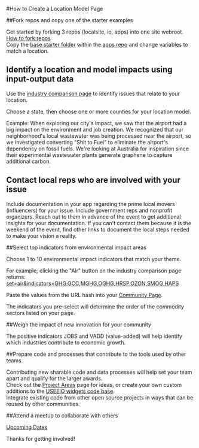 #How to Create a Location Model Page

<!--
##Recruit talent for your team.

Provide contributors with [the registration link](https://model.earth/community/challenge/registration/)  
-->

##Fork repos and copy one of the starter examples

Get started by forking 3 repos (localsite, io, apps) into one site webroot. [How to fork repos](../../../localsite/start/)  
Copy the [base starter folder](../../../apps/base/) within the [apps repo](../../../apps/) and change variables to match a location.  
 

## Identify a location and model impacts using input-output data

Use the [industry comparison page](https://model.earth/localsite/info/) to identify issues that relate to your location.  

Choose a state, then choose one or more counties for your location model.  

Example: When exploring our city's impact, we saw that the airport had a big impact on the environment and job creation. We recognized that our neighborhood's local wastewater was being processed near the airport, so we investigated converting "Shit to Fuel" to eliminate the airport's dependency on fossil fuels.  We're looking at Australia for inspiration since their experimental wastewater plants generate graphene to capture additional carbon.

## Contact local reps who are involved with your issue

Include documentation in your app regarding the prime local movers (influencers) for your issue. Include government reps and nonprofit organizers. Reach out to them in advance of the event to get additional insights for your documentation. If you can't contact them because it is the weekend of the event, find other links to document the local steps needed to make your vision a reality.  

##Select top indicators from environmental impact areas

Choose 1 to 10 environmental impact indicators that match your theme.  

For example, clicking the "Air" button on the industry comparison page returns:  
[set=air&indicators=GHG,GCC,MGHG,OGHG,HRSP,OZON,SMOG,HAPS](../../../localsite/info/#set=air&indicators=GHG,GCC,MGHG,OGHG,HRSP,OZON,SMOG,HAPS)

Paste the values from the URL hash into your [Community Page](../../../apps/).  

The indicators you pre-select will determine the order of the commodity sectors listed on your page.  

##Weigh the impact of new innovation for your community

The positive indicators JOBS and VADD (value-added) will help identify which industries contribute to economic growth.

##Prepare code and processes that contribute to the tools used by other teams.

Contributing new sharable code and data processes will help set your team apart and qualify for the larger awards.  
Check out the [Project Areas](../../../community/projects/) page for ideas, or create your own custom additions to the [USEEIO widgets code base](../../../io/charts/).  
Integrate existing code from other open source projects in ways that can be reused by other communities.  

##Attend a meetup to collaborate with others

[Upcoming Dates](../../../io/coders/)  

Thanks for getting involved!  


